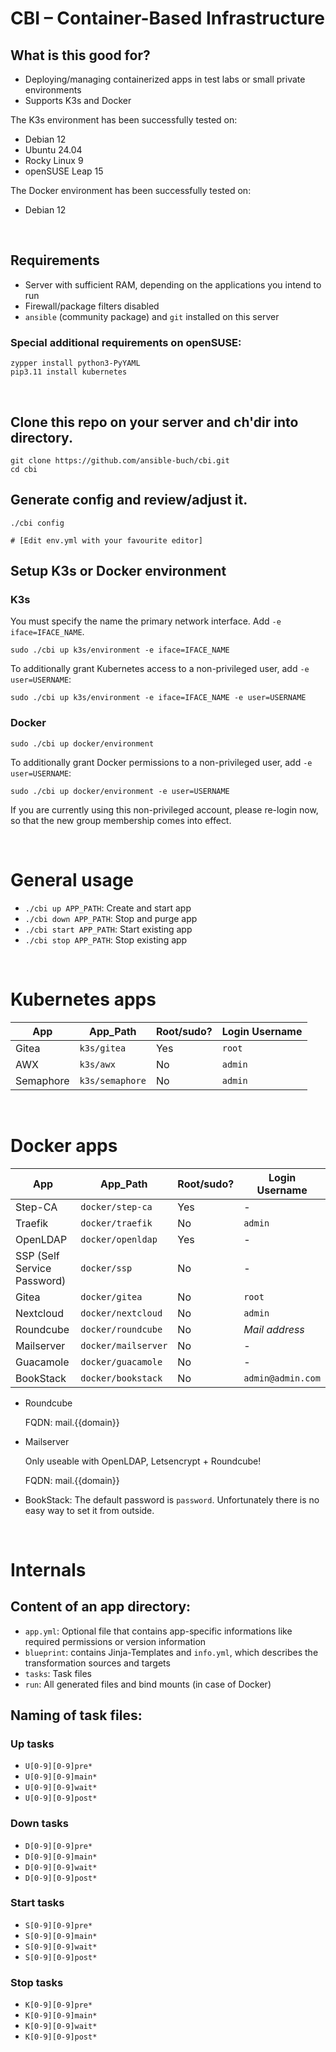 # CBI &ndash; Container-Based Infrastructure

## What is this good for?

- Deploying/managing containerized apps in test labs or small private
  environments
- Supports K3s and Docker

The K3s environment has been successfully tested on:

- Debian 12
- Ubuntu 24.04
- Rocky Linux 9
- openSUSE Leap 15

The Docker environment has been successfully tested on:

- Debian 12

<br/>

## Requirements

- Server with sufficient RAM, depending on the applications you intend to run
- Firewall/package filters disabled
- `ansible` (community package) and `git` installed on this server

### Special additional requirements on openSUSE:

```
zypper install python3-PyYAML
pip3.11 install kubernetes
```

<br/>

## Clone this repo on your server and ch'dir into directory.

```
git clone https://github.com/ansible-buch/cbi.git
cd cbi
```

## Generate config and review/adjust it.
```
./cbi config

# [Edit env.yml with your favourite editor]
```



## Setup K3s or Docker environment

### K3s 

You must specify the name the primary network interface.
Add `-e iface=IFACE_NAME`.

```
sudo ./cbi up k3s/environment -e iface=IFACE_NAME
```

To additionally grant Kubernetes access to a non-privileged user,
add `-e user=USERNAME`:

```
sudo ./cbi up k3s/environment -e iface=IFACE_NAME -e user=USERNAME
```

### Docker

```
sudo ./cbi up docker/environment
```

To additionally grant Docker permissions to a non-privileged user,
add `-e user=USERNAME`:

```
sudo ./cbi up docker/environment -e user=USERNAME
```

If you are currently using this non-privileged account, please
re-login now, so that the new group membership comes into effect.

<br/>


# General usage

- `./cbi up APP_PATH`: Create and start app
- `./cbi down APP_PATH`: Stop and purge app
- `./cbi start APP_PATH`: Start existing app
- `./cbi stop APP_PATH`: Stop existing app


<br/>


# Kubernetes apps

|App |App_Path |Root/sudo? |Login Username |
|---|---|---|---|
|Gitea |`k3s/gitea` |Yes |`root` |
|AWX |`k3s/awx`   |No |`admin` |
|Semaphore |`k3s/semaphore` |No |`admin` |



<br/>

# Docker apps


|App |App_Path |Root/sudo? |Login Username |
|---|---|---|---|
|Step-CA |`docker/step-ca` |Yes |- |
|Traefik |`docker/traefik` |No |`admin` |
|OpenLDAP |`docker/openldap`|Yes |- |
|SSP (Self Service Password) |`docker/ssp`|No |- |
|Gitea |`docker/gitea` |No |`root` |
|Nextcloud |`docker/nextcloud` |No |`admin` |
|Roundcube |`docker/roundcube` |No |*Mail address* |
|Mailserver |`docker/mailserver` |No |- |
|Guacamole |`docker/guacamole` |No |- |
|BookStack |`docker/bookstack` |No |`admin@admin.com`|

- Roundcube
  
  FQDN: mail.{{domain}}
- Mailserver

  Only useable with OpenLDAP, Letsencrypt + Roundcube!
  
  FQDN: mail.{{domain}}
- BookStack:
  The default password is `password`. Unfortunately there
  is no easy way to set it from outside.



<br/>

# Internals

## Content of an app directory:

- `app.yml`: Optional file that contains app-specific informations
  like required permissions or version information
- `blueprint`: contains Jinja-Templates and `info.yml`, which describes
  the transformation sources and targets
- `tasks`: Task files
- `run`: All generated files and bind mounts (in case of Docker)

## Naming of task files:

### Up tasks
- `U[0-9][0-9]pre*`
- `U[0-9][0-9]main*`
- `U[0-9][0-9]wait*`
- `U[0-9][0-9]post*`

### Down tasks
- `D[0-9][0-9]pre*`
- `D[0-9][0-9]main*`
- `D[0-9][0-9]wait*`
- `D[0-9][0-9]post*`

### Start tasks
- `S[0-9][0-9]pre*`
- `S[0-9][0-9]main*`
- `S[0-9][0-9]wait*`
- `S[0-9][0-9]post*`

### Stop tasks
- `K[0-9][0-9]pre*`
- `K[0-9][0-9]main*`
- `K[0-9][0-9]wait*`
- `K[0-9][0-9]post*`


<!--
<br/>

# *Feature ideas*
-->



